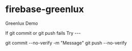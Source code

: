 # firebase-greenlux
Greenlux Demo


If git commit or git push fails
Try ---

git commit --no-verify -m "Message"
git push --no-verify
